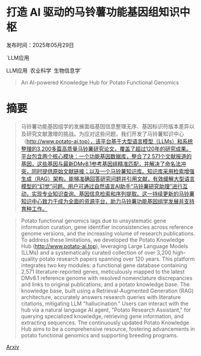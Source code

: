# 打造 AI 驱动的马铃薯功能基因组知识中枢

发布时间：2025年05月29日

`LLM应用

LLM应用` `农业科学` `生物信息学`

> An AI-powered Knowledge Hub for Potato Functional Genomics

# 摘要

> 马铃薯功能基因组学的发展面临基因信息整理无序、基因标识符版本差异以及研究文献激增的挑战。为应对这些问题，我们开发了马铃薯知识中心（http://www.potato-ai.top），该平台基于大型语言模型（LLMs）和系统整理的3,200多篇高质量马铃薯研究论文，覆盖了超过120年的研究成果。平台包含两个核心模块：一个功能基因数据库，整合了2,571个文献报道的基因，这些基因与最新DMv8.1参考基因组精准匹配，并解决了命名法冲突，同时提供原始文献链接；以及一个马铃薯知识库。知识库采用检索增强生成（RAG）架构，能够准确回答研究问题并引用文献，有效缓解大型语言模型的“幻觉”问题。用户可通过自然语言AI助手“马铃薯研究助理”进行互动，实现专业知识查询、基因信息检索和序列提取。这一持续更新的马铃薯知识中心致力于成为全面的资源平台，助力马铃薯功能基因组学发展并支持育种工作。

> Potato functional genomics lags due to unsystematic gene information curation, gene identifier inconsistencies across reference genome versions, and the increasing volume of research publications. To address these limitations, we developed the Potato Knowledge Hub (http://www.potato-ai.top), leveraging Large Language Models (LLMs) and a systematically curated collection of over 3,200 high-quality potato research papers spanning over 120 years. This platform integrates two key modules: a functional gene database containing 2,571 literature-reported genes, meticulously mapped to the latest DMv8.1 reference genome with resolved nomenclature discrepancies and links to original publications; and a potato knowledge base. The knowledge base, built using a Retrieval-Augmented Generation (RAG) architecture, accurately answers research queries with literature citations, mitigating LLM "hallucination." Users can interact with the hub via a natural language AI agent, "Potato Research Assistant," for querying specialized knowledge, retrieving gene information, and extracting sequences. The continuously updated Potato Knowledge Hub aims to be a comprehensive resource, fostering advancements in potato functional genomics and supporting breeding programs.

[Arxiv](https://arxiv.org/abs/2506.00082)